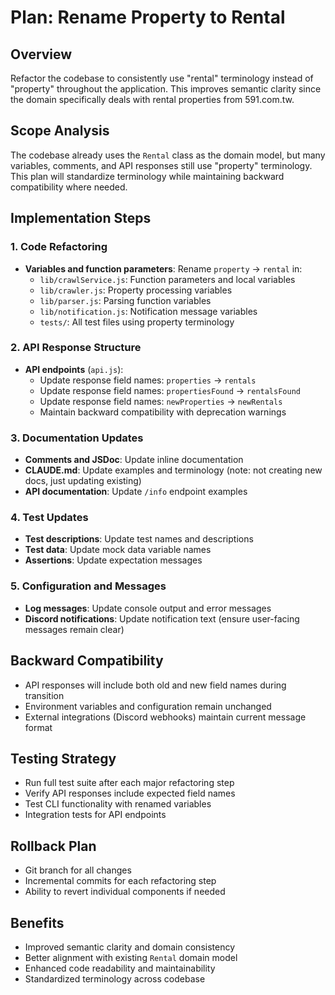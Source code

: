 # Plan: Rename Property to Rental

## Overview
Refactor the codebase to consistently use "rental" terminology instead of "property" throughout the application. This improves semantic clarity since the domain specifically deals with rental properties from 591.com.tw.

## Scope Analysis
The codebase already uses the `Rental` class as the domain model, but many variables, comments, and API responses still use "property" terminology. This plan will standardize terminology while maintaining backward compatibility where needed.

## Implementation Steps

### 1. Code Refactoring
- **Variables and function parameters**: Rename `property` → `rental` in:
  - `lib/crawlService.js`: Function parameters and local variables
  - `lib/crawler.js`: Property processing variables
  - `lib/parser.js`: Parsing function variables
  - `lib/notification.js`: Notification message variables
  - `tests/`: All test files using property terminology

### 2. API Response Structure
- **API endpoints** (`api.js`):
  - Update response field names: `properties` → `rentals`
  - Update response field names: `propertiesFound` → `rentalsFound`
  - Update response field names: `newProperties` → `newRentals`
  - Maintain backward compatibility with deprecation warnings

### 3. Documentation Updates
- **Comments and JSDoc**: Update inline documentation
- **CLAUDE.md**: Update examples and terminology (note: not creating new docs, just updating existing)
- **API documentation**: Update `/info` endpoint examples

### 4. Test Updates
- **Test descriptions**: Update test names and descriptions
- **Test data**: Update mock data variable names
- **Assertions**: Update expectation messages

### 5. Configuration and Messages
- **Log messages**: Update console output and error messages
- **Discord notifications**: Update notification text (ensure user-facing messages remain clear)

## Backward Compatibility
- API responses will include both old and new field names during transition
- Environment variables and configuration remain unchanged
- External integrations (Discord webhooks) maintain current message format

## Testing Strategy
- Run full test suite after each major refactoring step
- Verify API responses include expected field names
- Test CLI functionality with renamed variables
- Integration tests for API endpoints

## Rollback Plan
- Git branch for all changes
- Incremental commits for each refactoring step
- Ability to revert individual components if needed

## Benefits
- Improved semantic clarity and domain consistency
- Better alignment with existing `Rental` domain model
- Enhanced code readability and maintainability
- Standardized terminology across codebase